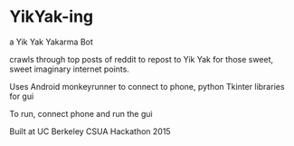 YikYak-ing
========
a Yik Yak Yakarma Bot

crawls through top posts of reddit to repost to Yik Yak for those sweet, sweet imaginary internet points.

Uses Android monkeyrunner to connect to phone, python Tkinter libraries for gui

To run, connect phone and run the gui

Built at UC Berkeley CSUA Hackathon 2015
